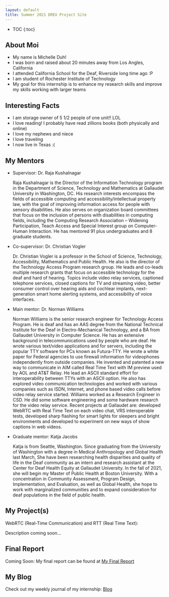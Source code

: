 ```yaml
---
layout: default
title: Summer 2021 DREU Project Site
---
```


* TOC
{:toc}

## About Moi

- My name is Michelle Duh!
- I was born and raised about 20 minutes away from Los Angles, California 
- I attended California School for the Deaf, Riverside long time ago :P
- I am student of Rochester Institute of Technology 
- My goal for this internship is to enhance my research skills and improve my skills working with larger teams

## Interesting Facts
- I am storage owner of 5 1/2 people of one unit!! LOL
- I love reading! I probably have read zillions books (both physically and online)
- I love my nephews and niece
- I love traveling
- I now live in Texas :( 


## My Mentors
- Supervisor: Dr. Raja Kushalnagar

    Raja Kushalnagar is the Director of the Information Technology program in the Department of Science, Technology and Mathematics at Gallaudet University in Washington, DC. His research interests encompass the fields of accessible computing and accessibility/intellectual property law, with the goal of improving information access for people with sensory disabilities. He also serves on organization board committees that focus on the inclusion of persons with disabilities in computing fields,  including the Computing Research Association – Widening Participation, Teach Access and Special Interest group on Computer-Human Interaction. He has mentored 91 plus undergraduates and 8 graduate students.


- Co-supervisor: Dr. Christian Vogler 

    Dr. Christian Vogler is a professor in the School of Science, Technology, Accessibility, Mathematics and Public Health. He also is the director of the Technology Access Program research group. He leads and co-leads multiple research grants that focus on accessible technology for the deaf and hard of hearing. Topics include video relay services, captioned telephone services, closed captions for TV and streaming video, better consumer control over hearing aids and cochlear implants, next-generation smart home alerting systems, and accessibility of voice interfaces. 


- Main mentor: Dr. Norman Williams

    Norman Williams is the senior research engineer for Technology Access Program. He is deaf and has an AAS degree from the National Technical Institute for the Deaf in Electro-Mechanical Technology, and a BA from Gallaudet University in Computer Science. He has an extensive background in telecommunications used by people who are deaf. He wrote various text/video applications and for servers, including the popular TTY software for PCs known as Futura-TTY. He wrote a white paper for Federal agencies to use firewall information for videophones independently from outside companies. He invented and patented a new way to communicate in AIM called Real Time Text with IM preview used by AOL and AT&T Relay. He lead an ASCII standard effort for interoperability between TTYs with an ASCII option. He also has explored video communication technologies and worked with various companies such as ISDN, Internet, and phone based video calls before video relay service started. Williams worked as a Research Engineer in CSD. He did some software engineering and some hardware research for the video relay service. Recent projects at Gallaudet are: developed WebRTC with Real Time Text on each video chat, VRS interoperable tests, developed sharp flashing for smart lights for sleepers and bright environments and developed to experiment on new ways of show captions in web videos.


- Graduate mentor: Katja Jacobs

    Katja is from Seattle, Washington. Since graduating from the University of Washington with a degree in Medical Anthropology and Global Health last March, She have been researching health disparities and quality of life in the Deaf community as an intern and research assistant at the Center for Deaf Health Equity at Gallaudet University. In the fall of 2021, she will begin my Master of Public Health at Boston University. With a concentration in Community Assessment, Program Design, Implementation, and Evaluation, as well as Global Health, she hope to work with marginalized communities and to expand consideration for deaf populations in the field of public health.


## My Project(s)

WebRTC (Real-Time Communication) and RTT (Real Time Text):

Description coming soon...

## Final Report

Coming Soon:  My final report can be found at [My Final Report](files/finalreport.pdf)

## My Blog

Check out my weekly journal of my internship: [Blog](blog.html)
